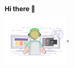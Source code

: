 ## Hi there 👋

<img src="https://github.com/Timmi116/Timmi116/blob/main/gif3.gif" alt="The unlimited" width="200" align="center">> 


